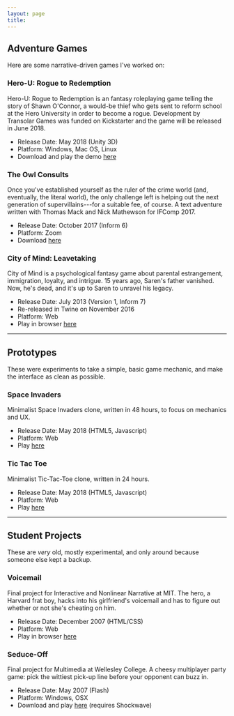 ```yaml
---
layout: page
title: 
---
```


## Adventure Games

Here are some narrative-driven games I've worked on:

### Hero-U: Rogue to Redemption

Hero-U: Rogue to Redemption is an fantasy roleplaying game telling the story of Shawn O'Connor, a would-be thief who gets sent to reform school at the Hero University in order to become a rogue. Development by Transolar Games was funded on Kickstarter and the game will be released in June 2018.

* Release Date: May 2018 (Unity 3D)
* Platform: Windows, Mac OS, Linux
* Download and play the demo [here](http://hero-u.com/demos-and-videos/)

### The Owl Consults

Once you've established yourself as the ruler of the crime world (and, eventually, the literal world), the only challenge left is helping out the next generation of supervillains---for a suitable fee, of course. A text adventure written with Thomas Mack and Nick Mathewson for IFComp 2017.

* Release Date: October 2017 (Inform 6)
* Platform: Zoom
* Download [here](http://ifdb.tads.org/viewgame?id=32u49mceyst7p8ey)

### City of Mind: Leavetaking

City of Mind is a psychological fantasy game about parental estrangement, immigration, loyalty, and intrigue. 15 years ago, Saren's father vanished. Now, he's dead, and it's up to Saren to unravel his legacy.

* Release Date: July 2013 (Version 1, Inform 7)
* Re-released in Twine on November 2016
* Platform: Web
* Play in browser [here](http://cidneyhamilton.com/Leavetaking.html)

***

## Prototypes

These were experiments to take a simple, basic game mechanic, and make the interface as clean as possible.

### Space Invaders

Minimalist Space Invaders clone, written in 48 hours, to focus on mechanics and UX.

* Release Date: May 2018 (HTML5, Javascript)
* Platform: Web
* Play [here](http://cidneyhamilton.com/space-invaders)

### Tic Tac Toe

Minimalist Tic-Tac-Toe clone, written in 24 hours.

* Release Date: May 2018 (HTML5, Javascript)
* Platform: Web
* Play [here](http://cidneyhamilton.com/tic-tac-toe)

***

## Student Projects

These are *very* old, mostly experimental, and only around because someone else kept a backup.

### Voicemail

Final project for Interactive and Nonlinear Narrative at MIT. The hero, a Harvard frat boy, hacks into his girlfriend's voicemail and has to figure out whether or not she's cheating on him.

* Release Date: December 2007 (HTML/CSS)
* Platform: Web
* Play in browser [here](http://web.mit.edu/kevinr/www/21w.765/digital-audio/)

### Seduce-Off

Final project for Multimedia at Wellesley College. A cheesy multiplayer party game: pick the wittiest pick-up line before your opponent can buzz in.

* Release Date: May 2007 (Flash)
* Platform: Windows, OSX
* Download and play [here](http://cs.wellesley.edu/~cs215/Projects/Projects2007/seduceof.dir) (requires Shockwave) 

